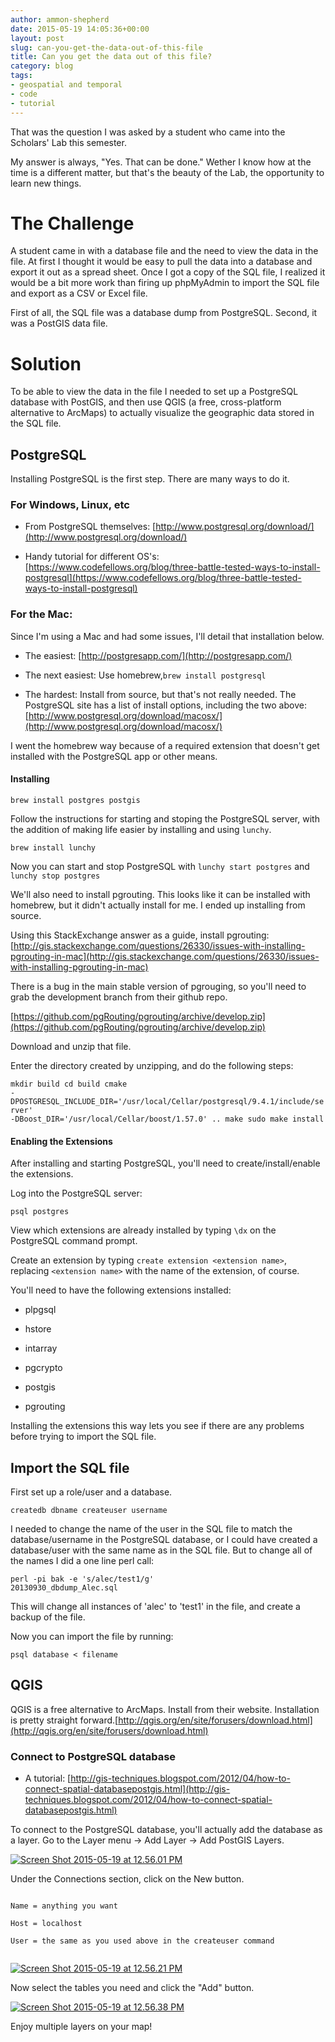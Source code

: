 ```yaml
---
author: ammon-shepherd
date: 2015-05-19 14:05:36+00:00
layout: post
slug: can-you-get-the-data-out-of-this-file
title: Can you get the data out of this file?
category: blog
tags:
- geospatial and temporal
- code
- tutorial
---
```


That was the question I was asked by a student who came into the Scholars' Lab this semester.

My answer is always, "Yes. That can be done." Wether I know how at the time is a different matter, but that's the beauty of the Lab, the opportunity to learn new things.


# The Challenge


A student came in with a database file and the need to view the data in the file. At first I thought it would be easy to pull the data into a database and export it out as a spread sheet. Once I got a copy of the SQL file, I realized it would be a bit more work than firing up phpMyAdmin to import the SQL file and export as a CSV or Excel file.

First of all, the SQL file was a database dump from PostgreSQL. Second, it was a PostGIS data file.


# Solution


To be able to view the data in the file I needed to set up a PostgreSQL database with PostGIS, and then use QGIS (a free, cross-platform alternative to ArcMaps) to actually visualize the geographic data stored in the SQL file.


## PostgreSQL


Installing PostgreSQL is the first step. There are many ways to do it.


### For Windows, Linux, etc






  * From PostgreSQL themselves: [http://www.postgresql.org/download/](http://www.postgresql.org/download/)


  * Handy tutorial for different OS's: [https://www.codefellows.org/blog/three-battle-tested-ways-to-install-postgresql](https://www.codefellows.org/blog/three-battle-tested-ways-to-install-postgresql)




### For the Mac:


Since I'm using a Mac and had some issues, I'll detail that installation below.




  * The easiest: [http://postgresapp.com/](http://postgresapp.com/)


  * The next easiest: Use homebrew,`brew install postgresql`


  * The hardest: Install from source, but that's not really needed. The PostgreSQL site has a list of install options, including the two above: [http://www.postgresql.org/download/macosx/](http://www.postgresql.org/download/macosx/)


I went the homebrew way because of a required extension that doesn't get installed with the PostgreSQL app or other means.


#### Installing




<code class="hljs">brew install postgres postgis
</code>


Follow the instructions for starting and stoping the PostgreSQL server, with the addition of making life easier by installing and using `lunchy`.


<code class="hljs">brew install lunchy
</code>


Now you can start and stop PostgreSQL with `lunchy start postgres` and `lunchy stop postgres`

We'll also need to install pgrouting. This looks like it can be installed with homebrew, but it didn't actually install for me. I ended up installing from source.

Using this StackExchange answer as a guide, install pgrouting: [http://gis.stackexchange.com/questions/26330/issues-with-installing-pgrouting-in-mac](http://gis.stackexchange.com/questions/26330/issues-with-installing-pgrouting-in-mac)

There is a bug in the main stable version of pgrouging, so you'll need to grab the development branch from their github repo.

[https://github.com/pgRouting/pgrouting/archive/develop.zip](https://github.com/pgRouting/pgrouting/archive/develop.zip)

Download and unzip that file.

Enter the directory created by unzipping, and do the following steps:


<code class="hljs">mkdir build
cd build
cmake -DPOSTGRESQL_INCLUDE_DIR='/usr/local/Cellar/postgresql/9.4.1/include/server' -DBoost_DIR='/usr/local/Cellar/boost/1.57.0' ..
make
sudo make install
</code>




#### Enabling the Extensions


After installing and starting PostgreSQL, you'll need to create/install/enable the extensions.

Log into the PostgreSQL server:


<code class="hljs">psql postgres
</code>


View which extensions are already installed by typing `\dx` on the PostgreSQL command prompt.

Create an extension by typing `create extension <extension name>`, replacing `<extension name>` with the name of the extension, of course.

You'll need to have the following extensions installed:




  * plpgsql


  * hstore


  * intarray


  * pgcrypto


  * postgis


  * pgrouting


Installing the extensions this way lets you see if there are any problems before trying to import the SQL file.


## Import the SQL file


First set up a role/user and a database.


<code class="hljs">createdb dbname
createuser username
</code>


I needed to change the name of the user in the SQL file to match the database/username in the PostgreSQL database, or I could have created a database/user with the same name as in the SQL file. But to change all of the names I did a one line perl call:


<code class="hljs">perl -pi bak -e 's/alec/test1/g' 20130930_dbdump_Alec.sql
</code>


This will change all instances of 'alec' to 'test1' in the file, and create a backup of the file.

Now you can import the file by running:


<code class="hljs">psql database < filename
</code>




## QGIS


QGIS is a free alternative to ArcMaps. Install from their website. Installation is pretty straight forward.[http://qgis.org/en/site/forusers/download.html](http://qgis.org/en/site/forusers/download.html)


### Connect to PostgreSQL database






  * A tutorial: [http://gis-techniques.blogspot.com/2012/04/how-to-connect-spatial-databasepostgis.html](http://gis-techniques.blogspot.com/2012/04/how-to-connect-spatial-databasepostgis.html)


To connect to the PostgreSQL database, you'll actually add the database as a layer. Go to the Layer menu -> Add Layer -> Add PostGIS Layers.



[![Screen Shot 2015-05-19 at 12.56.01 PM](http://static.scholarslab.org/wp-content/uploads/2015/05/Screen-Shot-2015-05-19-at-12.56.01-PM-300x144.png)](http://static.scholarslab.org/wp-content/uploads/2015/05/Screen-Shot-2015-05-19-at-12.56.01-PM.png)

Under the Connections section, click on the New button.


<code class="hljs">
Name = anything you want <br>
Host = localhost<br>
User = the same as you used above in the createuser command<br>
</code>


[![Screen Shot 2015-05-19 at 12.56.21 PM](http://static.scholarslab.org/wp-content/uploads/2015/05/Screen-Shot-2015-05-19-at-12.56.21-PM-217x300.png)](http://static.scholarslab.org/wp-content/uploads/2015/05/Screen-Shot-2015-05-19-at-12.56.21-PM.png)



Now select the tables you need and click the "Add" button.

[![Screen Shot 2015-05-19 at 12.56.38 PM](http://static.scholarslab.org/wp-content/uploads/2015/05/Screen-Shot-2015-05-19-at-12.56.38-PM-300x193.png)](http://static.scholarslab.org/wp-content/uploads/2015/05/Screen-Shot-2015-05-19-at-12.56.38-PM.png)



Enjoy multiple layers on your map!
